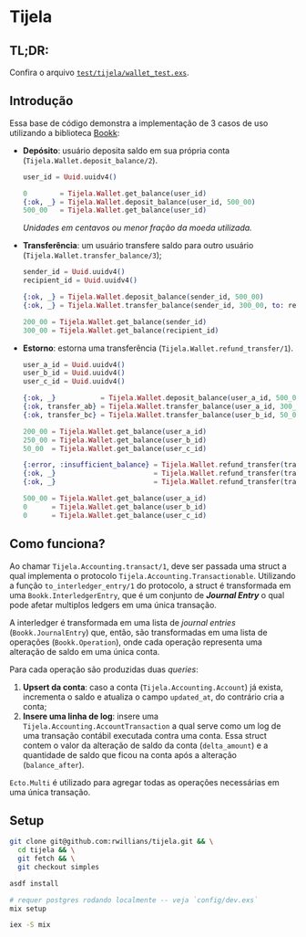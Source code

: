 # Tijela

## TL;DR:

Confira o arquivo [`test/tijela/wallet_test.exs`](https://github.com/rwillians/tijela/blob/simples/test/tijela/wallet_test.exs).


## Introdução

Essa base de código demonstra a implementação de 3 casos de uso utilizando a
biblioteca [Bookk](https://github.com/rwillians/bookk):
-   **Depósito**: usuário deposita saldo em sua própria conta (`Tijela.Wallet.deposit_balance/2`).

    ```elixir
    user_id = Uuid.uuidv4()

    0        = Tijela.Wallet.get_balance(user_id)
    {:ok, _} = Tijela.Wallet.deposit_balance(user_id, 500_00)
    500_00   = Tijela.Wallet.get_balance(user_id)
    ```

    _Unidades em centavos ou menor fração da moeda utilizada._

-   **Transferência**: um usuário transfere saldo para outro usuário (`Tijela.Wallet.transfer_balance/3`);

    ```elixir
    sender_id = Uuid.uuidv4()
    recipient_id = Uuid.uuidv4()

    {:ok, _} = Tijela.Wallet.deposit_balance(sender_id, 500_00)
    {:ok, _} = Tijela.Wallet.transfer_balance(sender_id, 300_00, to: recipient_id)

    200_00 = Tijela.Wallet.get_balance(sender_id)
    300_00 = Tijela.Wallet.get_balance(recipient_id)
    ```

-   **Estorno**: estorna uma transferência (`Tijela.Wallet.refund_transfer/1`).

    ```elixir
    user_a_id = Uuid.uuidv4()
    user_b_id = Uuid.uuidv4()
    user_c_id = Uuid.uuidv4()

    {:ok, _}           = Tijela.Wallet.deposit_balance(user_a_id, 500_00)
    {:ok, transfer_ab} = Tijela.Wallet.transfer_balance(user_a_id, 300_00, to: user_b_id)
    {:ok, transfer_bc} = Tijela.Wallet.transfer_balance(user_b_id, 50_00, to: user_c_id)

    200_00 = Tijela.Wallet.get_balance(user_a_id)
    250_00 = Tijela.Wallet.get_balance(user_b_id)
    50_00  = Tijela.Wallet.get_balance(user_c_id)

    {:error, :insufficient_balance} = Tijela.Wallet.refund_transfer(transfer_ab)
    {:ok, _}                        = Tijela.Wallet.refund_transfer(transfer_bc)
    {:ok, _}                        = Tijela.Wallet.refund_transfer(transfer_ab)

    500_00 = Tijela.Wallet.get_balance(user_a_id)
    0      = Tijela.Wallet.get_balance(user_b_id)
    0      = Tijela.Wallet.get_balance(user_c_id)
    ```


## Como funciona?

Ao chamar `Tijela.Accounting.transact/1`, deve ser passada uma struct a qual implementa o protocolo `Tijela.Accounting.Transactionable`. Utilizando a função `to_interledger_entry/1` do protocolo, a struct é transformada em uma `Bookk.InterledgerEntry`, que é um conjunto de _**Journal Entry**_ o qual pode afetar multiplos ledgers em uma única transação.

A interledger é transformada em uma lista de _journal entries_ (`Bookk.JournalEntry`) que, então, são transformadas em uma lista de operações (`Bookk.Operation`), onde cada operação representa uma alteração de saldo em uma única conta.

Para cada operação são produzidas duas _queries_:
1.  **Upsert da conta**: caso a conta (`Tijela.Accounting.Account`) já exista, incrementa o saldo e atualiza o campo `updated_at`, do contrário cria a conta;
2.  **Insere uma linha de log**: insere uma `Tijela.Accounting.AccountTransaction` a qual serve como um log de uma transação contábil executada contra uma conta. Essa struct contem o valor da alteração de saldo da conta (`delta_amount`) e a quantidade de saldo que ficou na conta após a alteração (`balance_after`).

`Ecto.Multi` é utilizado para agregar todas as operações necessárias em uma única transação.


## Setup

```sh
git clone git@github.com:rwillians/tijela.git && \
  cd tijela && \
  git fetch && \
  git checkout simples
```

```sh
asdf install
```

```sh
# requer postgres rodando localmente -- veja `config/dev.exs`
mix setup
```

```sh
iex -S mix
```
